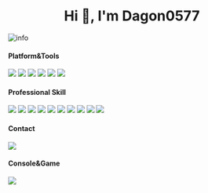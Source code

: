 ### <h1 align="center">Hi 👋, I'm Dagon0577</h1>


![info](https://github-readme-stats.vercel.app/api?username=Dagon0577&show_icons=true&count_private=true&hide=prs&theme=default_repocard)

#### Platform&Tools
[![](https://img.shields.io/badge/OS-CentOS%20Linux-33aadd?style=flat-square&logo=CentOs&logoColor=ffffff)](https://www.archlinux.org/)
[![](https://img.shields.io/badge/macOS-292e33?style=flat-square&logo=apple&logoColor=ffffff)](https://www.tonymacx86.com/)
[![](https://img.shields.io/badge/Windows-10-2376bc?style=flat-square&logo=windows&logoColor=ffffff)](https://www.microsoft.com/windows/get-windows-10)
[![](https://img.shields.io/badge/IDE-Visual%20Studio%20Code-blue?style=flat-square&logo=visual-studio-code&logoColor=ffffff)](https://code.visualstudio.com/)
[![](https://img.shields.io/badge/Intellij-Idea-blue?style=flat-square&logo=intellij%20idea&logoColor=000000)](https://www.jetbrains.com/idea/)
[![](https://img.shields.io/badge/iPhone-12-000000?style=flat-square&logo=apple&logoColor=ffffff)](https://www.apple.com/)

#### Professional Skill

[![](https://img.shields.io/badge/-Java-007396?style=flat-square&logo=java&logoColor=ffffff)](https://www.oracle.com/java/technologies/javase-downloads.html)
[![](https://img.shields.io/badge/-Spring-6DB33F?style=flat-square&logo=spring&logoColor=white)](https://docs.spring.io/spring-framework/docs/current/reference/html/core.html#spring-core)
[![](https://img.shields.io/badge/-Docker-2496ED?style=flat-square&logo=docker&logoColor=ffffff)](https://www.docker.com/)
[![](https://img.shields.io/badge/-MySQL-003545?style=flat-square&logo=mysql&logoColor=white)](https://dev.mysql.com/doc/refman/8.0/en/)
[![](https://img.shields.io/badge/-Git-f05032?style=flat-square&logo=git&logoColor=white)](https://git-scm.com/)
[![](https://img.shields.io/badge/-Linux-fcc624?style=flat-square&logo=linux&logoColor=white)](https://www.linuxfoundation.org/)
[![](https://img.shields.io/badge/-Nginx-269539?style=flat-square&logo=nginx&logoColor=ffffff)](https://nginx.org/)
[![](https://img.shields.io/badge/-ElasticSearch-005571?style=flat-square&logo=elasticsearch&logoColor=white)](https://www.elastic.co/cn/elasticsearch/)
[![](https://img.shields.io/badge/-Redis-dc382d?style=flat-square&logo=redis&logoColor=white)](https://redis.io/)
[![](https://img.shields.io/badge/-Python-3776AB?style=flat-square&logo=python&logoColor=ffffff)](https://www.python.org/)

#### Contact
[![](https://img.shields.io/badge/-dagon0577@gmail.com-3776AB?style=flat-square&logo=gmail&logoColor=ffffff)](https://www.python.org/)

#### Console&Game

[![](https://img.shields.io/badge/Steam-171a21?style=flat-square&logo=steam&logoColor=ffffff)](https://steamcommunity.com/id/antzuhl)

